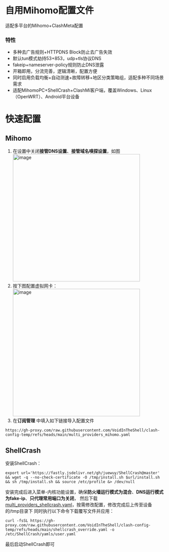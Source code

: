 # 自用Mihomo配置文件
适配多平台的Mihomo+ClashMeta配置

### 特性
  - 多种去广告规则+HTTPDNS Block防止去广告失效
  - 默认tun模式劫持53+853，udp+tls协议DNS
  - fakeip+nameserver-policy规则防止DNS泄露
  - 开箱即用，分流完善，逻辑清晰，配置方便
  - 同时启用负载均衡+自动测速+故障转移+地区分类策略组，适配多种不同场景需求
  - 适配MihomoPC+ShellCrash+ClashMi客户端，覆盖Windows、Linux（OpenWRT）、Android平台设备

# 快速配置
## Mihomo
1. 在设置中关闭**接管DNS设置**、**接管域名嗅探设置**，如图
   <img width="400" height="400" alt="image" src="https://github.com/user-attachments/assets/37250a9d-12df-4968-a3dd-f67a2936e000" />
2. 按下图配置虚拟网卡：
   <img width="400" height="400" alt="image" src="https://github.com/user-attachments/assets/afa65f1b-99be-498d-ae60-6d1e20ce76ad" />
3. 在**订阅管理** 中填入如下链接导入配置文件
```
https://gh-proxy.com/raw.githubusercontent.com/VoidInTheShell/clash-config-temp/refs/heads/main/multi_providers_mihomo.yaml
```
## ShellCrash
安装ShellCrash：
```
export url='https://fastly.jsdelivr.net/gh/juewuy/ShellCrash@master' && wget -q --no-check-certificate -O /tmp/install.sh $url/install.sh  && sh /tmp/install.sh && source /etc/profile &> /dev/null
```
安装完成后进入菜单-内核功能设置，确保**防火墙运行模式为混合**、**DNS运行模式为fake-ip**、**只代理常用端口为关闭**，
然后下载[multi_providers_shellcrash.yaml](https://gh-proxy.com/raw.githubusercontent.com/VoidInTheShell/clash-config-temp/refs/heads/main/multi_providers_shellcrash.yaml)，按需修改配置，修改完成后上传至设备的/tmp目录下
同时执行以下命令下载覆写文件并应用：
```
curl -fsSL https://gh-proxy.com/raw.githubusercontent.com/VoidInTheShell/clash-config-temp/refs/heads/main/shellcrash_override.yaml -o /etc/ShellCrash/yamls/user.yaml
```
最后启动ShellCrash即可
